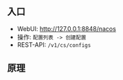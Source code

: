 ## 入口
- WebUI: http://127.0.0.1:8848/nacos
- 操作: `配置列表 -> 创建配置`
- REST-API: `/v1/cs/configs`


## 原理
